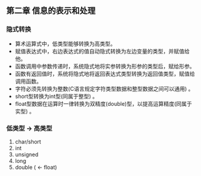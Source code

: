 ## 第二章 信息的表示和处理

### 隐式转换
* 算术运算式中，低类型能够转换为高类型。
* 赋值表达式中，右边表达式的值自动隐式转换为左边变量的类型，并赋值给他。
* 函数调用中参数传递时，系统隐式地将实参转换为形参的类型后，赋给形参。
* 函数有返回值时，系统将隐式地将返回表达式类型转换为返回值类型，赋值给调用函数。
* 字符必须先转换为整数(C语言规定字符类型数据和整型数据之间可以通用) 。
* short型转换为int型(同属于整型) 。
* float型数据在运算时一律转换为双精度(double)型，以提高运算精度(同属于实型) 。

### 低类型 -> 高类型
1. char/short
1. int
1. unsigned
1. long
1. double ( <- float)